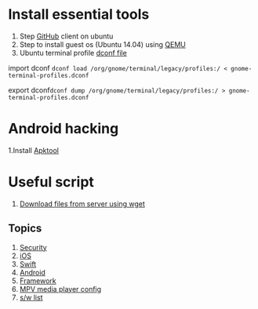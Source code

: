 

# Install essential tools

1. Step <a href=/source/github.sh>GitHub</a> client on ubuntu
2. Step to install guest os (Ubuntu 14.04) using <a href=/source/QEMU.md>QEMU</a>
3. Ubuntu terminal profile <a  href=/linux/gnome-terminal-profile.dconf>dconf file</a>

import dconf `dconf load /org/gnome/terminal/legacy/profiles:/ < gnome-terminal-profiles.dconf`

export dconf`dconf dump /org/gnome/terminal/legacy/profiles:/ > gnome-terminal-profiles.dconf`

# Android hacking

1.Install <a href=/source/Apktool.md> Apktool </a>

<h1> Useful script </h1>

1. <a href="/source/script/download-files-from-server.md"> Download files from server using wget</a>


## Topics

1.  [Security](/security/)
2.  [iOS](/security/ios.md)
3.  [Swift](/dev/ios/swift.md)
4.  [Android](/security/)
5.  [Framework](dev/ios/framework.md)
6.  [MPV media player config](/mpv/)
7.  [s/w list](/software.md/)
